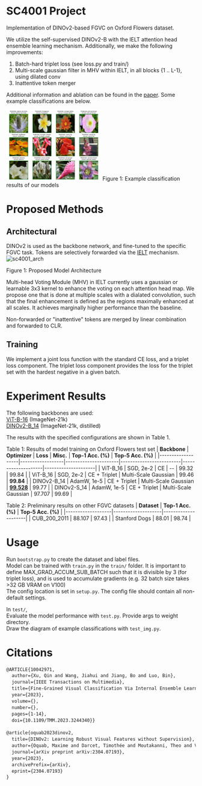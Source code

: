 # SC4001 Project

Implementation of DINOv2-based FGVC on Oxford Flowers dataset.

We utilize the self-supervised DINOv2-B with the IELT attention head ensemble learning mechanism. Additionally, we make the following improvements:

1. Batch-hard triplet loss (see loss.py and train/)
2. Multi-scale gaussian filter in MHV within IELT, in all blocks {1 .. L-1}, using dilated conv
3. Inattentive token merger

Additional information and ablation can be found in the [paper](). Some example classifications are below.

<img src="figures/test_images.png" alt="Test Image" width="50%" />
Figure 1: Example classification results of our models

# Proposed Methods

## Architectural
DINOv2 is used as the backbone network, and fine-tuned to the specific FGVC task. Tokens are selectively forwarded via the [IELT](https://github.com/mobulan/IELT) mechanism.<br>
<img src="https://github.com/user-attachments/assets/727dca34-bb56-4bb9-affa-0686080227cb" alt="sc4001_arch" width="50%" />

Figure 1: Proposed Model Architecture

Multi-head Voting Module (MHV) in IELT currently uses a gaussian or learnable 3x3 kernel to enhance the voting on each attention head map. We propose one that is done at multiple scales with a dialated convolution, such that the final enhancement is defined as the regions maximally enhanced at all scales. It achieves marginally higher performance than the baseline.

Non-forwarded or "inattentive" tokens are merged by linear combination and forwarded to CLR.

## Training
We implement a joint loss function with the standard CE loss, and a triplet loss component. The triplet loss component provides the loss for the triplet set with the hardest negative in a given batch.

# Experiment Results

The following backbones are used:<br>
[ViT-B-16](https://console.cloud.google.com/storage/browser/_details/vit_models/imagenet21k/ViT-B_16.npz) (ImageNet-21k)<br>
[DINOv2-B_14](https://dl.fbaipublicfiles.com/dinov2/dinov2_vitb14/dinov2_vitb14_pretrain.pth) (ImageNet-21k, distilled)
<br>

The results with the specified configurations are shown in Table 1.

Table 1: Results of model training on Oxford Flowers test set
| **Backbone**      | **Optimizer**   | **Loss**            | **Misc.**              | **Top-1 Acc. (%)** | **Top-5 Acc. (%)** |
|-------------------|------------------|----------------------|-------------------------|--------------------|---------------------|
| ViT-B\_16          | SGD, 2e-2        | CE                   | --                      | 99.32              | 99.84               |
| ViT-B\_16          | SGD, 2e-2        | CE + Triplet         | Multi-Scale Gaussian    | 99.46              | **99.84**           |
| DINOv2-B\_14       | AdamW, 1e-5      | CE + Triplet         | Multi-Scale Gaussian    | **[99.528](https://entuedu-my.sharepoint.com/:u:/r/personal/etan102_e_ntu_edu_sg/Documents/SC4001%20Project%20(Model%20Weights)/dinov2_99.528.bin?csf=1&web=1&e=KpKCy8)**         | 99.77               |
| DINOv2-S\_14       | AdamW, 1e-5      | CE + Triplet         | Multi-Scale Gaussian    | 97.707             | 99.69               |

Table 2: Preliminary results on other FGVC datasets
| **Dataset**       | **Top-1 Acc. (%)** | **Top-5 Acc. (%)** |
|-------------------|--------------------|---------------------|
| CUB_200_2011      | 88.107             | 97.43               |
| Stanford Dogs     | 88.01              | 98.74               |

# Usage

Run `bootstrap.py` to create the dataset and label files.<br>
Model can be trained with `train.py` in the `train/` folder. It is important to define MAX_GRAD_ACCUM_SUB_BATCH such that it is divisible by 3 (for triplet loss), and is used to accumulate gradients (e.g. 32 batch size takes >32 GB VRAM on V100) <br>
The config location is set in `setup.py`. The config file should contain all non-default settings.<br>

In `test/`,<br>
Evaluate the model performance with `test.py`. Provide args to weight directory. <br>
Draw the diagram of example classifications with `test_img.py`.<br>


# Citations
```latex
@ARTICLE{10042971,
  author={Xu, Qin and Wang, Jiahui and Jiang, Bo and Luo, Bin},
  journal={IEEE Transactions on Multimedia}, 
  title={Fine-Grained Visual Classification Via Internal Ensemble Learning Transformer}, 
  year={2023},
  volume={},
  number={},
  pages={1-14},
  doi={10.1109/TMM.2023.3244340}}
  
@article{oquab2023dinov2,
  title={DINOv2: Learning Robust Visual Features without Supervision},
  author={Oquab, Maxime and Darcet, Timothée and Moutakanni, Theo and Vo, Huy V. and Szafraniec, Marc and Khalidov, Vasil and Fernandez, Pierre and Haziza, Daniel and Massa, Francisco and El-Nouby, Alaaeldin and Howes, Russell and Huang, Po-Yao and Xu, Hu and Sharma, Vasu and Li, Shang-Wen and Galuba, Wojciech and Rabbat, Mike and Assran, Mido and Ballas, Nicolas and Synnaeve, Gabriel and Misra, Ishan and Jegou, Herve and Mairal, Julien and Labatut, Patrick and Joulin, Armand and Bojanowski, Piotr},
  journal={arXiv preprint arXiv:2304.07193},
  year={2023},
  archivePrefix={arXiv},
  eprint={2304.07193}
}
```
